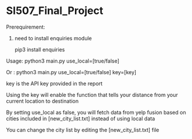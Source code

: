 # SI507_Final_Project
Prerequirement:
1.  need to install enquiries module

    pip3 install enquiries

Usage:  python3 main.py use_local=[true/false]

Or   :  python3 main.py use_local=[true/false] key=[key] 

key is the API key provided in the report

Using the key will enable the function that tells your distance from your current location to destination

By setting use_local as false, you will fetch data from yelp fusion based on cities included in [new_city_list.txt] instead of using local data

You can change the city list by editing the [new_city_list.txt] file


